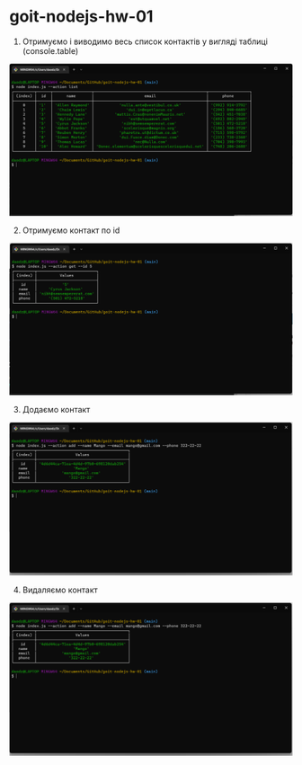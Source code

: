 # goit-nodejs-hw-01

1. Отримуємо і виводимо весь список контактів у вигляді таблиці (console.table)

![image](https://github.com/AM1007/goit-nodejs-hw-01/blob/main/png/01.png)

2. Отримуємо контакт по id

![image](https://github.com/AM1007/goit-nodejs-hw-01/blob/main/png/02.png)

3. Додаємо контакт

![image](https://github.com/AM1007/goit-nodejs-hw-01/blob/main/png/03.png)

4. Видаляємо контакт

![image](https://github.com/AM1007/goit-nodejs-hw-01/blob/main/png/03.png)
